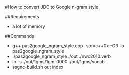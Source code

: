 #How to convert JDC to Google n-gram style

##Requirements
- a lot of memory

##Commands
- g++ pas2google_ngram_style.cpp -std=c++0x -O3 -o pas2google_ngram_style
- ./pas2google_ngram_style ./out ./nwc2010.verb
- ln -s ./out/1gms/1gm-0000 ./out/1gms/vocab
- ssgnc-build.sh out index

